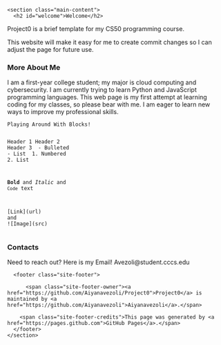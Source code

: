 <body>

    <section class="main-content">
      <h2 id="welcome">Welcome</h2>

<p>Project0 is a brief template for my CS50 programming course.</p>

<p>This website will make it easy for me to create commit changes so I can adjust the page for future use.</p>

<h3 id="markdown">More About Me</h3>

<p>I am a first-year college student; my major is cloud computing and cybersecurity. I am currently trying to learn Python and JavaScript programming languages. This web page is my first attempt at learning coding for my classes, so please bear with me.  I am eager to learn new ways to improve my professional skills. </p>

<div class="language-markdown highlighter-rouge"><div class="highlight"><pre class="highlight"><code>Playing Around With Blocks!

<span class="gh">Header 1</span>
<span class="gu">Header 2</span>
<span class="gu">Header 3</span>
<span class="p">
-</span> Bulleted
<span class="p">-</span> List
<span class="p">
1.</span> Numbered
<span class="p">2.</span> List

<span class="gs">**Bold**</span> and _Italic_ and <span class="sb">`Code`</span> text

<span class="p">[</span><span class="nv">Link</span><span class="p">](</span><span class="sx">url</span><span class="p">)</span> and !<span class="p">[</span><span class="nv">Image</span><span class="p">](</span><span class="sx">src</span><span class="p">)</span>
</code></pre></div></div>

<h3 id="support-or-contact">Contacts</h3>

<p>Need to reach out? Here is my Email! Avezoli@student.cccs.edu </p>


      <footer class="site-footer">
        
          <span class="site-footer-owner"><a href="https://github.com/Aiyanavezoli/Project0">Project0</a> is maintained by <a href="https://github.com/Aiyanavezoli">Aiyanavezoli</a>.</span>
        
        <span class="site-footer-credits">This page was generated by <a href="https://pages.github.com">GitHub Pages</a>.</span>
      </footer>
    </section>

    
  </body>
